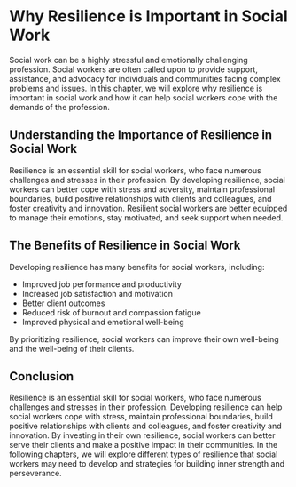 Why Resilience is Important in Social Work
========================================================

Social work can be a highly stressful and emotionally challenging profession. Social workers are often called upon to provide support, assistance, and advocacy for individuals and communities facing complex problems and issues. In this chapter, we will explore why resilience is important in social work and how it can help social workers cope with the demands of the profession.

Understanding the Importance of Resilience in Social Work
---------------------------------------------------------

Resilience is an essential skill for social workers, who face numerous challenges and stresses in their profession. By developing resilience, social workers can better cope with stress and adversity, maintain professional boundaries, build positive relationships with clients and colleagues, and foster creativity and innovation. Resilient social workers are better equipped to manage their emotions, stay motivated, and seek support when needed.

The Benefits of Resilience in Social Work
-----------------------------------------

Developing resilience has many benefits for social workers, including:

* Improved job performance and productivity
* Increased job satisfaction and motivation
* Better client outcomes
* Reduced risk of burnout and compassion fatigue
* Improved physical and emotional well-being

By prioritizing resilience, social workers can improve their own well-being and the well-being of their clients.

Conclusion
----------

Resilience is an essential skill for social workers, who face numerous challenges and stresses in their profession. Developing resilience can help social workers cope with stress, maintain professional boundaries, build positive relationships with clients and colleagues, and foster creativity and innovation. By investing in their own resilience, social workers can better serve their clients and make a positive impact in their communities. In the following chapters, we will explore different types of resilience that social workers may need to develop and strategies for building inner strength and perseverance.

